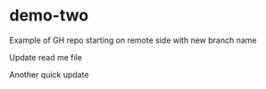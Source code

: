 # demo-two
Example of GH repo starting on remote side with new branch name

Update read me file

Another quick update
